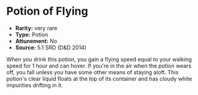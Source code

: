 
# Potion of Flying

* **Rarity:** very rare
* **Type:** Potion
* **Attunement:** No
* **Source:** 5.1 SRD (D&D 2014)


When you drink this potion, you gain a flying speed equal to your walking speed for 1 hour and can hover. If you're in the air when the potion wears off, you fall unless you have some other means of staying aloft. This potion's clear liquid floats at the top of its container and has cloudy white impurities drifting in it.
